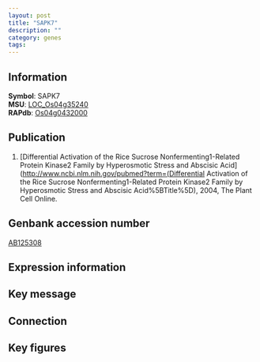 ```yaml
---
layout: post
title: "SAPK7"
description: ""
category: genes
tags: 
---
```


## Information
__Symbol__: SAPK7  
__MSU__: [LOC_Os04g35240](http://rice.plantbiology.msu.edu/cgi-bin/ORF_infopage.cgi?orf=LOC_Os04g35240)  
__RAPdb__: [Os04g0432000](http://rapdb.dna.affrc.go.jp/viewer/gbrowse_details/irgsp1?name=Os04g0432000)  

## Publication
1. [Differential Activation of the Rice Sucrose Nonfermenting1-Related Protein Kinase2 Family by Hyperosmotic Stress and Abscisic Acid](http://www.ncbi.nlm.nih.gov/pubmed?term=(Differential Activation of the Rice Sucrose Nonfermenting1-Related Protein Kinase2 Family by Hyperosmotic Stress and Abscisic Acid%5BTitle%5D), 2004, The Plant Cell Online.

## Genbank accession number
[AB125308](http://www.ncbi.nlm.nih.gov/nuccore/AB125308)

## Expression information

## Key message

## Connection

## Key figures


